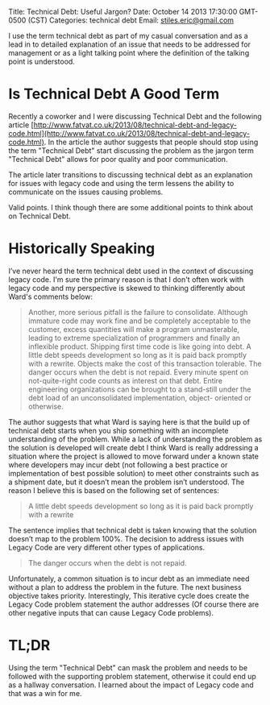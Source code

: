 Title: Technical Debt: Useful Jargon?
Date: October 14 2013 17:30:00 GMT-0500 (CST)
Categories: technical debt
Email: stiles.eric@gmail.com

I use the term technical debt as part of my casual conversation and as a lead in to detailed explanation of an issue that needs to be addressed for management or as a light talking point where the definition of the talking point is understood.

# Is Technical Debt A Good Term

Recently a coworker and I were discussing Technical Debt and the following article [http://www.fatvat.co.uk/2013/08/technical-debt-and-legacy-code.html](http://www.fatvat.co.uk/2013/08/technical-debt-and-legacy-code.html).
In the article the author suggests that people should stop using the term "Technical Debt" start discussing the problem
as the jargon term "Technical Debt" allows for poor quality and poor communication.

The article later transitions to discussing technical debt as an explanation for issues with legacy code and using the term lessens the ability to communicate on the
issues causing problems.

Valid points.  I think though there are some additional points to think about on Technical Debt.

# Historically Speaking

I’ve never heard the term technical debt used in the context of discussing legacy code.  I'm sure the primary reason is that I don't often work with legacy code and my
perspective is skewed to thinking differently about Ward's comments below:


> Another, more serious pitfall is the failure to consolidate. Although immature code may work fine and be completely acceptable to the customer, excess quantities
will make a program unmasterable, leading to extreme specialization of programmers and finally an inflexible product. Shipping first time code is like going into
debt. A little debt speeds development so long as it is paid back promptly with a rewrite. Objects make the cost of this transaction tolerable. The danger occurs
when the debt is not repaid. Every minute spent on not-quite-right code counts as interest on that debt. Entire engineering organizations can be brought to a
stand-still under the debt load of an unconsolidated implementation, object- oriented or otherwise.

The author suggests that what Ward is saying here is that the build up of technical debt starts when you ship something with an
incomplete understanding of the problem.  While a lack of understanding the problem as the solution is developed will create debt I
think Ward is really addressing a situation where the project is allowed to move forward under a known state where developers may incur debt
(not following a best practice or implementation of best possible solution) to meet other constraints such as a shipment date,  but it
doesn’t mean the problem isn’t understood.  The reason I believe this is based on the following set of sentences:

> A little debt speeds development so long as it is paid back promptly with a rewrite

The sentence implies that technical debt is taken knowing that the solution doesn’t map to the problem 100%.  The decision to address
issues with Legacy Code are very different other types of applications.

> The danger occurs when the debt is not repaid.

Unfortunately, a common situation is to incur debt as an immediate need without a plan to address the problem in the future.  The next business objective takes priority.  Interestingly, This iterative
cycle does create the Legacy Code problem statement the author addresses (Of course there are other negative inputs that can cause Legacy Code problems).

# TL;DR

Using the term "Technical Debt" can mask the problem and needs to be followed with the supporting problem statement, otherwise it could end up as a hallway conversation.  I
learned about the impact of Legacy code and that was a win for me.
